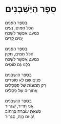 # סֵפֶר הַיַּשְׁבָנִים

בְּסֵפֶר הַפָּנִים \
הַכֹּל חַמִּים, נָעִים\
כִּמְעַט אֶפְשָׁר לִשְׁכֹּחַ\
יָמִים קָרִים\
\
בְּסֵפֶר הַפָּנִים\
הַכֹּל תָּמִים, תַּקִּין \
כִּמְעַט אֶפְשָׁר לִשְׁכֹּחַ\
כֻּלָּנוּ גַּם סוֹטִים\
\
בְּסֵפֶר הַיַּשְׁבָנִים\
פָּנִים שָׁם לֹא סוֹפְרִים\
רַק תְּמוּנוֹת שֶׁל סַפְסָלִים\
אֲחוֹרַיִם שֶׁל פְּסָלִים\
\
בְּסֵפֶר הַיַּשְׁבָנִים\
אֲנִי תָּדִיר, שַׁגְרִיר\
כְּשֶׁאַתְּ עוֹבֶרֶת בָּרְחוֹב\
בְּיוֹם כָּזֶה, סַגְרִיר\